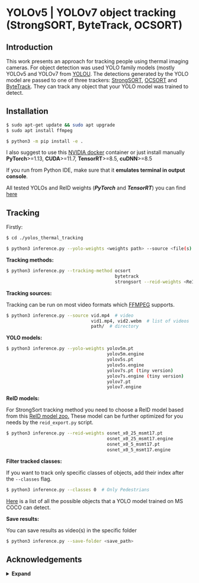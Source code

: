 # YOLOv5 | YOLOv7 object tracking (StrongSORT, ByteTrack, OCSORT)


## Introduction

This work presents an approach for tracking people using thermal imaging cameras. 
For object detection was used YOLO family models (mostly YOLOv5 and YOLOv7 from 
[YOLOU](https://github.com/jizhishutong/YOLOU).
The detections generated by the YOLO model are passed to one of three trackers:
[StrongSORT](https://github.com/dyhBUPT/StrongSORT)[](https://arxiv.org/abs/2202.13514),
[OCSORT](https://github.com/noahcao/OC_SORT)[](https://arxiv.org/abs/2203.14360) and 
[ByteTrack](https://github.com/ifzhang/ByteTrack)[](https://arxiv.org/abs/2110.06864). 
They can track any object that your YOLO model was trained to detect.

## Installation

```bash
$ sudo apt-get update && sudo apt upgrade
$ sudo apt install ffmpeg

$ python3 -m pip install -e .
```

I also suggest to use this 
[NVIDIA docker](https://catalog.ngc.nvidia.com/orgs/nvidia/containers/pytorch) 
container or 
just install manually **PyTorch**>=1.13, **CUDA**>=11.7, **TensorRT**>=8.5, **cuDNN**>=8.5

If you run from Python IDE, make sure that it **emulates terminal in output console**.

All tested YOLOs and ReID weights (***PyTorch*** and ***TensorRT***) you can find 
[here](https://drive.google.com/drive/folders/1Jjbe5lhXMEQxNF0Rgq8H8tHRn03KzR3v?usp=sharing)

## Tracking

Firstly:

```bash
$ cd ./yolos_thermal_tracking

$ python3 inference.py --yolo-weights <weights path> --source <file(s) / folder path>
```

**Tracking methods:**

```bash
$ python3 inference.py --tracking-method ocsort
                                         bytetrack
                                         strongsort --reid-weights <ReID weights path>                
```

**Tracking sources:**

Tracking can be run on most video formats which 
[FFMPEG](https://ffmpeg.org/) 
supports.

```bash
$ python3 inference.py --source vid.mp4  # video
                                vid1.mp4, vid2.webm  # list of videos
                                path/  # directory
```

**YOLO models:**

```bash
$ python3 inference.py --yolo-weights yolov5m.pt
                                      yolov5m.engine
                                      yolov5s.pt
                                      yolov5s.engine
                                      yolov7s.pt (tiny version)
                                      yolov7s.engine (tiny version)
                                      yolov7.pt
                                      yolov7.engine
```

**ReID models:**

For StrongSort tracking method you need to choose a ReID model based from this 
[ReID model zoo.](https://kaiyangzhou.github.io/deep-person-reid/MODEL_ZOO)
These model can be further optimized for you needs by the `reid_export.py` script.

```bash
$ python3 inference.py --reid-weights osnet_x0_25_msmt17.pt
                                      osnet_x0_25_msmt17.engine
                                      osnet_x0_5_msmt17.pt
                                      osnet_x0_5_msmt17.engine
```
  
**Filter tracked classes:**

If you want to track only specific classes of objects, add their index after the `--classes` flag.

```bash
$ python3 inference.py --classes 0  # Only Pedestrians
```

[Here](https://tech.amikelive.com/node-718/what-object-categories-labels-are-in-coco-dataset/) 
is a list of all the possible objects that a YOLO model trained on MS COCO can detect.

**Save results:**

You can save results as video(s) in the specific folder 

```bash
$ python3 inference.py --save-folder <save_path> 
```

## Acknowledgements

<details><summary> <b>Expand</b> </summary>

* [https://github.com/mikel-brostrom/Yolov5_StrongSORT_OSNet](https://github.com/mikel-brostrom/Yolov5_StrongSORT_OSNet) 
(Trackers implementation)
* [https://github.com/jizhishutong/YOLOU](https://github.com/jizhishutong/YOLOU) 
(YOLO models implementation)
* [https://github.com/WongKinYiu/yolov7](https://github.com/WongKinYiu/yolov7)
* [https://github.com/ultralytics/yolov5](https://github.com/ultralytics/yolov5)
* [https://github.com/ppogg/YOLOv5-Lite](https://github.com/ppogg/YOLOv5-Lite)
* [https://github.com/ceccocats/tkDNN](https://github.com/ceccocats/tkDNN)
* [https://github.com/pjreddie/darknet](https://github.com/pjreddie/darknet)
* [https://github.com/nebuly-ai/nebullvm](https://github.com/nebuly-ai/nebullvm)
* [https://github.com/luanshiyinyang/awesome-multiple-object-tracking](https://github.com/luanshiyinyang/awesome-multiple-object-tracking)
</details>